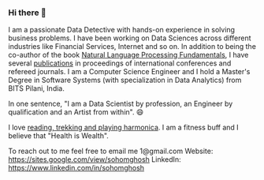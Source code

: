 ### Hi there 👋
I am a passionate Data Detective with hands-on experience in solving business problems. 
I have been working on Data Sciences across different industries like Financial Services, Internet and so on.
In addition to being the co-author of the book [Natural Language Processing Fundamentals](https://www.packtpub.com/in/big-data-and-business-intelligence/natural-language-processing-fundamentals), I have several [publications](https://scholar.google.com/citations?user=7Jm4_McAAAAJ&hl=en) in proceedings of international conferences and refereed journals.
I am a Computer Science Engineer and I hold a Master's Degree in Software Systems (with specialization in Data Analytics) from BITS Pilani, India.

In one sentence, "I am a Data Scientist by profession, an Engineer by qualification and an Artist from within". 😄

I love [reading, trekking and playing harmonica](https://www.youtube.com/channel/UCDFFMnTn71JcYqXO3IpRUsw).
I am a fitness buff and I believe that "Health is Wealth".

To reach out to me feel free to email me <firstname>1<lastname>@gmail.com
Website: https://sites.google.com/view/sohomghosh
LinkedIn: https://www.linkedin.com/in/sohomghosh 

<!--
**sohomghosh/sohomghosh** is a ✨ _special_ ✨ repository because its `README.md` (this file) appears on your GitHub profile.

Here are some ideas to get you started:

- 🔭 I’m currently working on ...
- 🌱 I’m currently learning ...
- 👯 I’m looking to collaborate on ...
- 🤔 I’m looking for help with ...
- 💬 Ask me about ...
- 📫 How to reach me: ...
- 😄 Pronouns: ...
- ⚡ Fun fact: ...
-->
